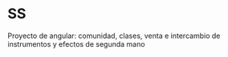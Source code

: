 # SS
Proyecto de angular: comunidad, clases, venta e intercambio de instrumentos y efectos de segunda mano
